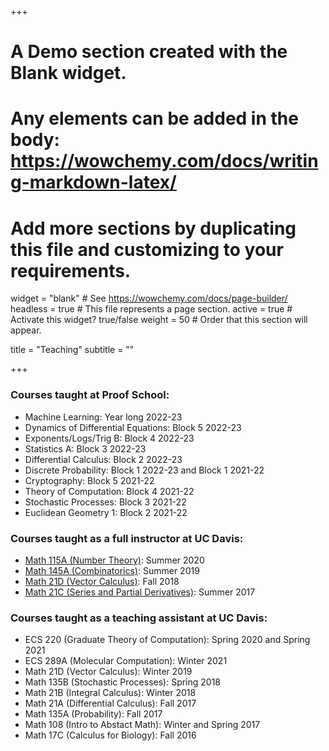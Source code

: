 +++
# A Demo section created with the Blank widget.
# Any elements can be added in the body: https://wowchemy.com/docs/writing-markdown-latex/
# Add more sections by duplicating this file and customizing to your requirements.

widget = "blank"  # See https://wowchemy.com/docs/page-builder/
headless = true  # This file represents a page section.
active = true  # Activate this widget? true/false
weight = 50  # Order that this section will appear.

title = "Teaching"
subtitle = ""

+++

### Courses taught at Proof School:
- Machine Learning: Year long 2022-23
- Dynamics of Differential Equations: Block 5 2022-23
- Exponents/Logs/Trig B: Block 4 2022-23
- Statistics A: Block 3 2022-23
- Differential Calculus: Block 2 2022-23
- Discrete Probability: Block 1 2022-23 and Block 1 2021-22
- Cryptography: Block 5 2021-22
- Theory of Computation: Block 4 2021-22
- Stochastic Processes: Block 3 2021-22
- Euclidean Geometry 1: Block 2 2021-22

### Courses taught as a full instructor at UC Davis:
- [Math 115A (Number Theory)](https://canvas.ucdavis.edu/courses/504437): Summer 2020
- [Math 145A (Combinatorics)](https://canvas.ucdavis.edu/courses/390114): Summer 2019
- [Math 21D (Vector Calculus)](https://canvas.ucdavis.edu/courses/252724): Fall 2018
- [Math 21C (Series and Partial Derivatives)](https://canvas.ucdavis.edu/courses/168017): Summer 2017

### Courses taught as a teaching assistant at UC Davis:
- ECS 220 (Graduate Theory of Computation): Spring 2020 and Spring 2021
- ECS 289A (Molecular Computation): Winter 2021
- Math 21D (Vector Calculus): Winter 2019
- Math 135B (Stochastic Processes): Spring 2018
- Math 21B (Integral Calculus): Winter 2018
- Math 21A (Differential Calculus): Fall 2017
- Math 135A (Probability): Fall 2017
- Math 108 (Intro to Abstact Math): Winter and Spring 2017
- Math 17C (Calculus for Biology): Fall 2016
